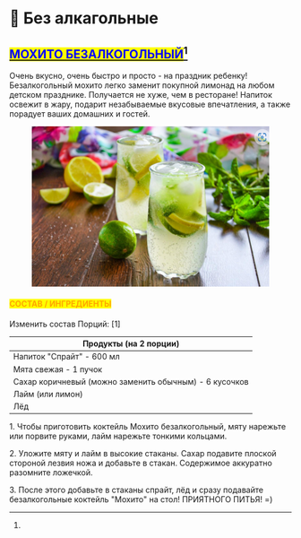 # 🥛 Без алкагольные

## [<mark style="color:blue;">МОХИТО БЕЗАЛКОГОЛЬНЫЙ</mark>](#user-content-fn-1)[^1]

Очень вкусно, очень быстро и просто - на праздник ребенку! Безалкогольный мохито легко заменит покупной лимонад на любом детском празднике. Получается не хуже, чем в ресторане! Напиток освежит в жару, подарит незабываемые вкусовые впечатления, а также порадует ваших домашних и гостей.



<figure><img src="../../.gitbook/assets/Снимок экрана 2024-05-07 225901.png" alt=""><figcaption></figcaption></figure>

#### <mark style="color:orange;">СОСТАВ / ИНГРЕДИЕНТЫ</mark>

Изменить состав Порций:  \[1]

| Продукты (на 2 порции)                                 |
| ------------------------------------------------------ |
| Напиток "Спрайт" - 600 мл                              |
| Мята свежая - 1 пучок                                  |
| Сахар коричневый (можно заменить обычным) - 6 кусочков |
| Лайм (или лимон)                                       |
| Лёд                                                    |

1\. Чтобы приготовить коктейль Мохито безалкогольный, мяту нарежьте или порвите руками, лайм нарежьте тонкими кольцами.

2\. Уложите мяту и лайм в высокие стаканы. Сахар подавите плоской стороной лезвия ножа и добавьте в стакан. Содержимое аккуратно разомните ложечкой.

3\. После этого добавьте в стаканы спрайт, лёд и сразу подавайте безалкогольные коктейль "Мохито" на стол! ПРИЯТНОГО ПИТЬЯ! =)

[^1]: 
